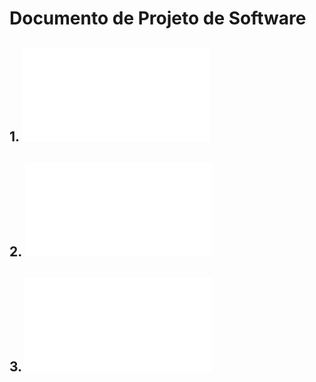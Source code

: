 # Documento de Projeto de Software

## 1. ![Projeto de arquitetura](projArquitetura.md)

## 2. ![Projeto de Dados](projDados.md)

## 3. ![Projteo de Algoritmos](projAlgoritmos.md)
